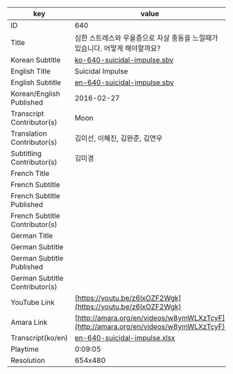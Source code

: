|  key  |  value  |
|-------|---------|
| ID            | 640 |
| Title         | 심한 스트레스와 우울증으로 자살 충동을 느낄때가 있습니다. 어떻게 해야할까요? |
| Korean Subtitle | [ko-640-suicidal-impulse.sbv](https://github.com/jungtosociety/dharma-qna/raw/master/sub/640/ko-640-suicidal-impulse.sbv) |
| English Title | Suicidal Impulse |
| English Subtitle | [en-640-suicidal-impulse.sbv](https://github.com/jungtosociety/dharma-qna/raw/master/sub/640/en-640-suicidal-impulse.sbv) |
| Korean/English Published     | 2016-02-27 |
| Transcript Contributor(s)   | Moon |
| Translation Contributor(s)   | 김미선, 이혜진, 김완준, 김연우 |
| Subtitling Contributor(s)   | 김미경 |
| French Title |  |
| French Subtitle |  |
| French Subtitle Published |  |
| French Subtitle Contributor(s) |  |
| German Title |  |
| German Subtitle |  |
| German Subtitle Published |  |
| German Subtitle Contributor(s) |  |
| YouTube Link  | [https://youtu.be/z6lxOZF2Wgk](https://youtu.be/z6lxOZF2Wgk) |
| Amara Link    | [http://amara.org/en/videos/w8ymWLXzTcyF](http://amara.org/en/videos/w8ymWLXzTcyF) |
| Transcript(ko/en) | [en-640-suicidal-impulse.xlsx](https://github.com/jungtosociety/dharma-qna/raw/master/sub/640/en-640-suicidal-impulse.xlsx) |
| Playtime | 0:09:05 |
| Resolution | 654x480|
